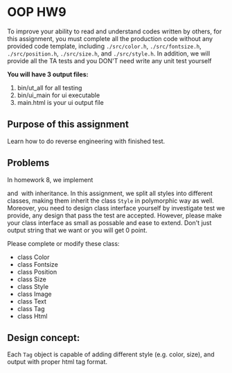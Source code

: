 ﻿
# OOP HW9
To improve your ability to read and understand codes written by others, for this assignment, you must complete all the production code without any provided code template, including `./src/color.h`, `./src/fontsize.h`, `./src/position.h`, `./src/size.h`, and `./src/style.h`. In addition, we will provide all the TA tests and you DON'T need write any unit test yourself

**You will have 3 output files:**

1.  bin/ut_all for all testing
2.  bin/ui_main for ui executable
3.  main.html is your ui output file

## Purpose of this assignment

Learn how to do reverse engineering with finished test.
  
## Problems



In homework 8, we implement <p> and <img> with inheritance. In this assignment, we split all styles into different classes, making them inherit the class `Style` in polymorphic way as well. Moreover, you need to design class interface yourself by investigate test we provide, any design that pass the test are accepted. However, please make your class interface as small as possable and ease to extend. Don't just output string that we want or you will get 0 point.

Please complete or modify these class:

-   class Color
-   class Fontsize
-   class Position
-   class Size
-   class Style
-   class Image
-   class Text
-   class Tag
-   class Html

## Design concept:

Each `Tag` object is capable of adding different style (e.g. color, size), and output with proper html tag format.
